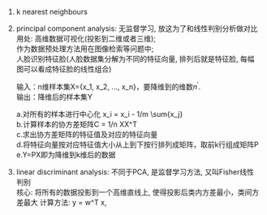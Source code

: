 1. k nearest neighbours

2. principal component analysis: 无监督学习, 放这为了和线性判别分析做对比
   用处: 高维数据可视化(投影到二维或者三维);  
        作为数据预处理方法用在图像检索等问题中;  
        人脸识别特征脸(人脸数据集分解为不同的特征向量, 排列后就是特征脸, 每幅图可以看成特征脸的线性组合)

   输入：n维样本集X={x_1, x_2, ..., x_n}，要降维到的维数$n^{'}$.  
   输出：降维后的样本集Y  
   
    a.对所有的样本进行中心化 x_i = x_i - 1/m \sum{x_j}  
    b.计算样本的协方差矩阵C = 1/n XX^T  
    c.求出协方差矩阵的特征值及对应的特征向量  
    d.将特征向量按对应特征值大小从上到下按行排列成矩阵，取前k行组成矩阵P  
    e.Y=PX即为降维到k维后的数据  

3. linear discriminant analysis: 不同于PCA, 是监督学习方法, 又叫Fisher线性判别    
   核心: 将所有的数据投影到一个高维直线上, 使得投影后类内方差最小，类间方差最大
   计算方法: y = w^T x, 
